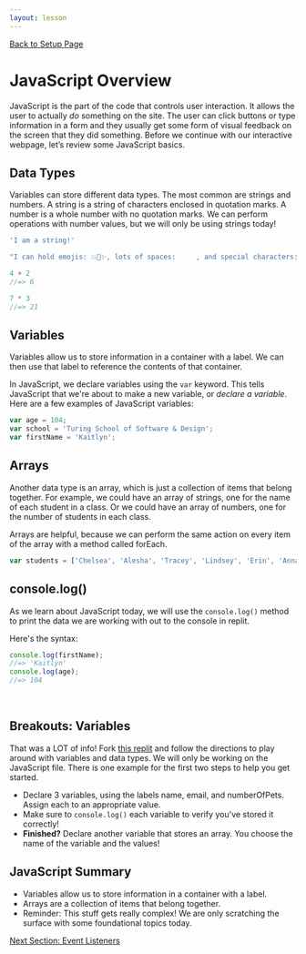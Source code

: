```yaml
---
layout: lesson
---
```


<a href="../">Back to Setup Page</a>

# JavaScript Overview

JavaScript is the part of the code that controls user interaction. It allows the user to actually <em>do</em> something on the site. The user can click buttons or type information in a form and they usually get some form of visual feedback on the screen that they did something. Before we continue with our interactive webpage, let’s review some JavaScript basics.

## Data Types

Variables can store different data types. The most common are strings and numbers. A string is a string of characters enclosed in quotation marks. A number is a whole number with no quotation marks. We can perform operations with number values, but we will only be using strings today!

```js
'I am a string!'

"I can hold emojis: 💥🦄✨, lots of spaces:     , and special characters: $#@%"

4 + 2
//=> 6

7 * 3
//=> 21
```

## Variables

Variables allow us to store information in a container with a label. We can then use that label to reference the contents of that container. 

In JavaScript, we declare variables using the `var` keyword. This tells JavaScript that we're about to make a new variable, or _declare a variable_. Here are a few examples of JavaScript variables:

```js
var age = 104;
var school = 'Turing School of Software & Design';
var firstName = 'Kaitlyn';
```

## Arrays

Another data type is an array, which is just a collection of items that belong together. For example, we could have an array of strings, one for the name of each student in a class. Or we could have an array of numbers, one for the number of students in each class.

Arrays are helpful, because we can perform the same action on every item of the array with a method called forEach.

```js
var students = ['Chelsea', 'Alesha', 'Tracey', 'Lindsey', 'Erin', 'Anna'];
```

## console.log()

As we learn about JavaScript today, we will use the `console.log()` method to print the data we are working with out to the console in replit.

Here's the syntax:

```js
console.log(firstName);
//=> 'Kaitlyn'
console.log(age);
//=> 104
```
<br>

<div class="try-it-new">
  <h2>Breakouts: Variables</h2>
  <p>That was a LOT of info! Fork <a href="https://replit.com/@turingschool/javascript-variables#script.js" target="blank">this replit</a> and follow the directions to play around with variables and data types. We will only be working on the JavaScript file. There is one example for the first two steps to help you get started.</p>
  <ul>
    <li>Declare 3 variables, using the labels name, email, and numberOfPets. Assign each to an appropriate value.</li>
    <li>Make sure to <code>console.log()</code> each variable to verify you've stored it correctly!</li>
    <li><strong>Finished?</strong> Declare another variable that stores an array. You choose the name of the variable and the values!</li>
  </ul>
</div>


## JavaScript Summary

- Variables allow us to store information in a container with a label.
- Arrays are a collection of items that belong together.
- Reminder: This stuff gets really complex! We are only scratching the surface with some foundational topics today.

<a href="../js-2">Next Section: Event Listeners</a>
